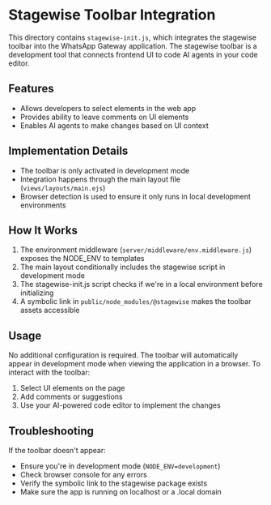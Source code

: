 # Stagewise Toolbar Integration

This directory contains `stagewise-init.js`, which integrates the stagewise toolbar into the WhatsApp Gateway application. The stagewise toolbar is a development tool that connects frontend UI to code AI agents in your code editor.

## Features

- Allows developers to select elements in the web app
- Provides ability to leave comments on UI elements
- Enables AI agents to make changes based on UI context

## Implementation Details

- The toolbar is only activated in development mode
- Integration happens through the main layout file (`views/layouts/main.ejs`)
- Browser detection is used to ensure it only runs in local development environments

## How It Works

1. The environment middleware (`server/middleware/env.middleware.js`) exposes the NODE_ENV to templates
2. The main layout conditionally includes the stagewise script in development mode
3. The stagewise-init.js script checks if we're in a local environment before initializing
4. A symbolic link in `public/node_modules/@stagewise` makes the toolbar assets accessible

## Usage

No additional configuration is required. The toolbar will automatically appear in development mode when viewing the application in a browser. To interact with the toolbar:

1. Select UI elements on the page
2. Add comments or suggestions
3. Use your AI-powered code editor to implement the changes

## Troubleshooting

If the toolbar doesn't appear:

- Ensure you're in development mode (`NODE_ENV=development`)
- Check browser console for any errors
- Verify the symbolic link to the stagewise package exists
- Make sure the app is running on localhost or a .local domain
